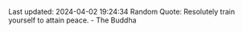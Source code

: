 Last updated: 2024-04-02 19:24:34
Random Quote: Resolutely train yourself to attain peace. - The Buddha